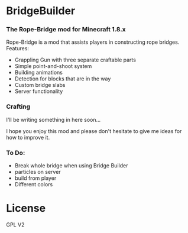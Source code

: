 # BridgeBuilder
### The Rope-Bridge mod for Minecraft 1.8.x


Rope-Bridge is a mod that assists players in constructing rope bridges.
Features:
-   Grappling Gun with three separate craftable parts
-   Simple point-and-shoot system
-   Building animations
-   Detection for blocks that are in the way
-   Custom bridge slabs
-	Server functionality

### Crafting

I'll be writing something in here soon...

I hope you enjoy this mod and please don't hesitate to give me ideas for how to improve it.

### To Do:
- Break whole bridge when using Bridge Builder
- particles on server
- build from player
- Different colors

# License
GPL V2
